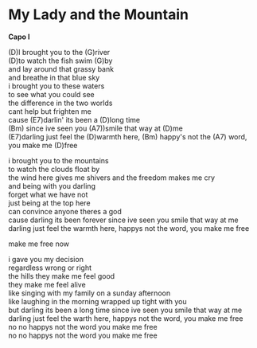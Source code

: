 # My Lady and the Mountain

  
**Capo I**  

(D)I brought you to the (G)river  
(D)to watch the fish swim (G)by  
and lay around that grassy bank  
and breathe in that blue sky  
i brought you to these waters  
to see what you could see  
the difference in the two worlds  
cant help but frighten me  
cause (E7)darlin' its been a (D)long time  
(Bm) since ive seen you (A7))smile that way at (D)me  
(E7)darling just feel the (D)warmth here, (Bm) happy's not the (A7)
word, you make me (D)free  
  

i brought you to the mountains  
to watch the clouds float by  
the wind here gives me shivers and the freedom makes me cry  
and being with you darling  
forget what we have not  
just being at the top here  
can convince anyone theres a god  
cause darling its been forever since ive seen you smile that way at me  
darling just feel the warmth here, happys not the word, you make me
free  
  
make me free now  
  

i gave you my decision  
regardless wrong or right  
the hills they make me feel good  
they make me feel alive  
like singing with my family on a sunday afternoon  
like laughing in the morning wrapped up tight with you  
but darling its been a long time since ive seen you smile that way at
me  
darling just feel the warth here, happys not the word, you make me
free  
no no happys not the word you make me free  
no no happys not the word you make me free
